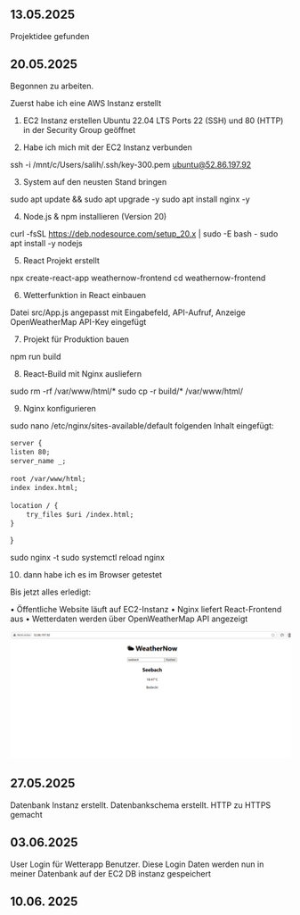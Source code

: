 
## 13.05.2025

Projektidee gefunden


## 20.05.2025

Begonnen zu arbeiten.

Zuerst habe ich eine AWS Instanz erstellt

1.	EC2 Instanz erstellen
Ubuntu 22.04 LTS
Ports 22 (SSH) und 80 (HTTP) in der Security Group geöffnet


2. Habe ich mich mit der EC2 Instanz verbunden 

ssh -i /mnt/c/Users/salih/.ssh/key-300.pem ubuntu@52.86.197.92


3. System auf den neusten Stand bringen 

sudo apt update && sudo apt upgrade -y
sudo apt install nginx -y


4. Node.js & npm installieren (Version 20)

curl -fsSL https://deb.nodesource.com/setup_20.x | sudo -E bash -
sudo apt install -y nodejs


5. React Projekt erstellt

npx create-react-app weathernow-frontend
cd weathernow-frontend



6. Wetterfunktion in React einbauen

Datei src/App.js angepasst mit Eingabefeld, API-Aufruf, Anzeige
OpenWeatherMap API-Key eingefügt


7.	Projekt für Produktion bauen


npm run build


8. React-Build mit Nginx ausliefern

sudo rm -rf /var/www/html/*
sudo cp -r build/* /var/www/html/


9. Nginx konfigurieren 

sudo nano /etc/nginx/sites-available/default
folgenden Inhalt eingefügt: 


    server {
    listen 80;
    server_name _;

    root /var/www/html;
    index index.html;

    location / {
        try_files $uri /index.html;
    }
}


sudo nginx -t
sudo systemctl reload nginx

10. dann habe ich es im Browser getestet

Bis jetzt alles erledigt:

•	Öffentliche Website läuft auf EC2-Instanz
•	Nginx liefert React-Frontend aus
•	Wetterdaten werden über OpenWeatherMap API angezeigt


![alt text](<rohe WetterAPI.png>)



## 27.05.2025

Datenbank Instanz erstellt. Datenbankschema erstellt. 
HTTP zu HTTPS gemacht


## 03.06.2025

User Login für Wetterapp Benutzer. Diese Login Daten werden nun in meiner Datenbank auf der EC2 DB instanz gespeichert 




## 10.06. 2025



